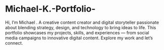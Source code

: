 # Michael-K.-Portfolio-
Hi, I’m Michael . A creative content creator and digital storyteller passionate about blending strategy, design, and technology to bring ideas to life. This portfolio showcases my projects, skills, and experiences — from social media campaigns to innovative digital content. Explore my work and let’s connect.
